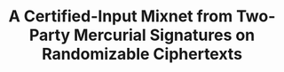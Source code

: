 ---
layout: post
year: 2025
title: "A Certified-Input Mixnet from Two-Party Mercurial Signatures on Randomizable Ciphertexts"
authors: Joint work with Masayuki Abe, Masaya Nanri, Miyako Ohkubo, Daniel Slamanig and Mehdi Tibouchi
venue: "30th European Symposium on Research in Computer Security - ESORICS 2025"
pdf: https://eprint.iacr.org/2024/1503.pdf
web: esorics2025.sciencesconf.org/
bib: 
github: 
talk: 
pub: 
---